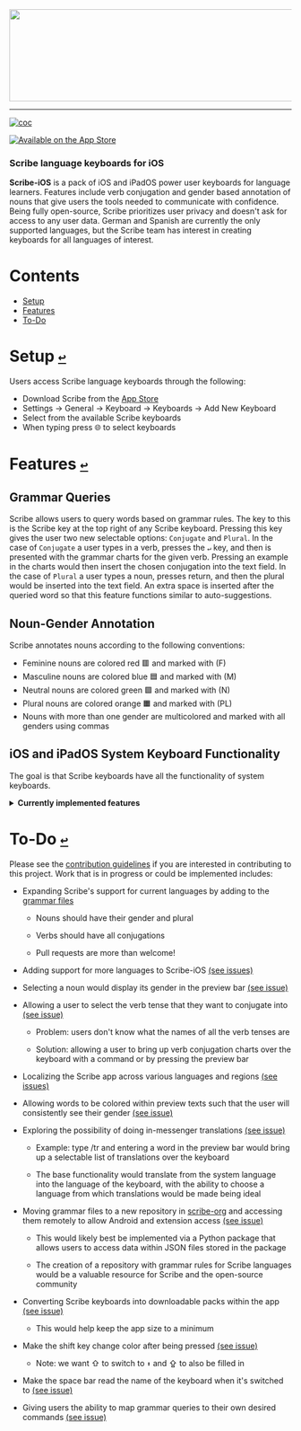 <div align="center">
  <a href="https://github.com/scribe-org/Scribe-iOS"><img src="https://github.com/scribe-org/Scribe-iOS/blob/main/Resources/Scribe-iOS_logo_transparent.png" width=612 height=164></a>
</div>

---

<!--
[![license](https://img.shields.io/github/license/scribe-org/Scribe-iOS.svg)](https://github.com/scribe-org/Scribe-iOS/blob/main/LICENSE.txt)
-->

[![coc](https://img.shields.io/badge/coc-Contributor%20Covenant-ff69b4.svg)](https://github.com/scribe-org/Scribe-iOS/blob/main/.github/CODE_OF_CONDUCT.md)

[![Available on the App Store](http://cl.ly/WouG/Download_on_the_App_Store_Badge_US-UK_135x40.svg)](https://www.apple.com/app-store/)

### Scribe language keyboards for iOS

**Scribe-iOS** is a pack of iOS and iPadOS power user keyboards for language learners. Features include verb conjugation and gender based annotation of nouns that give users the tools needed to communicate with confidence. Being fully open-source, Scribe prioritizes user privacy and doesn't ask for access to any user data. German and Spanish are currently the only supported languages, but the Scribe team has interest in creating keyboards for all languages of interest.

# **Contents**<a id="contents"></a>

- [Setup](#setup)
- [Features](#features)
- [To-Do](#to-do)

# Setup [`↩`](#contents) <a id="setup"></a>

Users access Scribe language keyboards through the following:

- Download Scribe from the [App Store](https://www.apple.com/app-store/)
- Settings -> General -> Keyboard -> Keyboards -> Add New Keyboard
- Select from the available Scribe keyboards
- When typing press 🌐 to select keyboards

# Features [`↩`](#contents) <a id="features"></a>

## Grammar Queries

Scribe allows users to query words based on grammar rules. The key to this is the Scribe key at the top right of any Scribe keyboard. Pressing this key gives the user two new selectable options: `Conjugate` and `Plural`. In the case of `Conjugate` a user types in a verb, presses the `↵` key, and then is presented with the grammar charts for the given verb. Pressing an example in the charts would then insert the chosen conjugation into the text field. In the case of `Plural` a user types a noun, presses return, and then the plural would be inserted into the text field. An extra space is inserted after the queried word so that this feature functions similar to auto-suggestions.

## Noun-Gender Annotation

Scribe annotates nouns according to the following conventions:

- Feminine nouns are colored red 🟥 and marked with (F)
- Masculine nouns are colored blue 🟦 and marked with (M)
- Neutral nouns are colored green 🟩 and marked with (N)
- Plural nouns are colored orange 🟧 and marked with (PL)
- Nouns with more than one gender are multicolored and marked with all genders using commas

<!--
Genders are displayed once a user has typed a noun and pressed space or while a noun is selected.
-->

## iOS and iPadOS System Keyboard Functionality

The goal is that Scribe keyboards have all the functionality of system keyboards.

<details><summary><strong>Currently implemented features</strong></summary>
<p>

- iPhone and iPad support (WIP)
- Dynamic layouts for cross-device performance
- Portrait and landscape views (WIP)
- Auto-capitalization
- The double space period shortcut
- Typing `'` returns to the alphabetic keyboard
- Dark mode compatibility (WIP)
- Hold-to-select characters (WIP)

</p>
</details>

# To-Do [`↩`](#contents) <a id="to-do"></a>

Please see the [contribution guidelines](https://github.com/scribe-org/Scribe-iOS/blob/main/.github/CONTRIBUTING.md) if you are interested in contributing to this project. Work that is in progress or could be implemented includes:

- Expanding Scribe's support for current languages by adding to the [grammar files](https://github.com/scribe-org/Scribe-iOS)

  - Nouns should have their gender and plural

  - Verbs should have all conjugations

  - Pull requests are more than welcome!

- Adding support for more languages to Scribe-iOS [(see issues)](https://github.com/scribe-org/Scribe-iOS/issues)

- Selecting a noun would display its gender in the preview bar [(see issue)]()

- Allowing a user to select the verb tense that they want to conjugate into [(see issue)]()

  - Problem: users don't know what the names of all the verb tenses are

  - Solution: allowing a user to bring up verb conjugation charts over the keyboard with a command or by pressing the preview bar

- Localizing the Scribe app across various languages and regions [(see issues)](https://github.com/scribe-org/Scribe-iOS/issues)

- Allowing words to be colored within preview texts such that the user will consistently see their gender [(see issue)]()

- Exploring the possibility of doing in-messenger translations [(see issue)]()

  - Example: type /tr and entering a word in the preview bar would bring up a selectable list of translations over the keyboard

  - The base functionality would translate from the system language into the language of the keyboard, with the ability to choose a language from which translations would be made being ideal

- Moving grammar files to a new repository in [scribe-org](https://github.com/scribe-org) and accessing them remotely to allow Android and extension access [(see issue)]()

  - This would likely best be implemented via a Python package that allows users to access data within JSON files stored in the package

  - The creation of a repository with grammar rules for Scribe languages would be a valuable resource for Scribe and the open-source community

- Converting Scribe keyboards into downloadable packs within the app [(see issue)]()

  - This would help keep the app size to a minimum

- Make the shift key change color after being pressed [(see issue)]()

  - Note: we want ⇧ to switch to `⬆` and ⇪ to also be filled in

- Make the space bar read the name of the keyboard when it's switched to [(see issue)]()

- Giving users the ability to map grammar queries to their own desired commands [(see issue)]()
